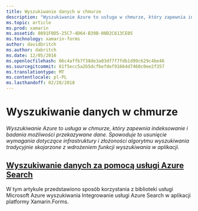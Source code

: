 ```yaml
---
title: Wyszukiwanie danych w chmurze
description: "Wyszukiwanie Azure to usługa w chmurze, który zapewnia indeksowanie i badania możliwości przekazywane dane. Spowoduje to usunięcie wymagania dotyczące infrastruktury i złożoności algorytmu wyszukiwania tradycyjnie skojarzone z wdrożeniem funkcji wyszukiwania w aplikacji."
ms.topic: article
ms.prod: xamarin
ms.assetid: 0891F0D5-25C7-4D64-B39B-00D2C613CE05
ms.technology: xamarin-forms
author: davidbritch
ms.author: dabritch
ms.date: 12/05/2016
ms.openlocfilehash: 06c4affb7f38de3a03df7f7fdb1d99c629c4be46
ms.sourcegitcommit: 61f5ecc5a2b5dcfbefdef91664d7460c0ee2f357
ms.translationtype: MT
ms.contentlocale: pl-PL
ms.lasthandoff: 02/28/2018
---
```

# <a name="searching-data-in-the-cloud"></a>Wyszukiwanie danych w chmurze

_Wyszukiwanie Azure to usługa w chmurze, który zapewnia indeksowanie i badania możliwości przekazywane dane. Spowoduje to usunięcie wymagania dotyczące infrastruktury i złożoności algorytmu wyszukiwania tradycyjnie skojarzone z wdrożeniem funkcji wyszukiwania w aplikacji._

## <a name="searching-data-with-azure-searchazure-searchmd"></a>[Wyszukiwanie danych za pomocą usługi Azure Search](azure-search.md)

W tym artykule przedstawiono sposób korzystania z biblioteki usługi Microsoft Azure wyszukiwania Integrowanie usługi Azure Search w aplikacji platformy Xamarin.Forms.

